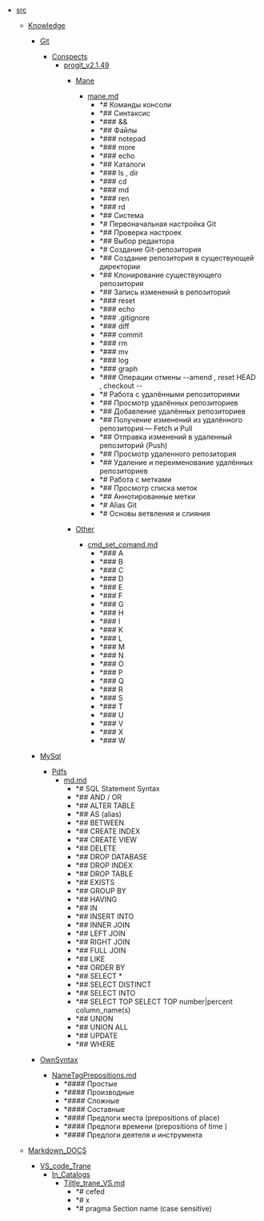 - <a href = "E:\Node_projects\Node_Way\Education\src\cat.src\dir.src.md">src</a>
    - <a href = "E:\Node_projects\Node_Way\Education\src\Knowledge\cat.Knowledge\dir.Knowledge.md">Knowledge</a>
        - <a href = "E:\Node_projects\Node_Way\Education\src\Knowledge\Git\cat.Git\dir.Git.md">Git</a>
            - <a href = "E:\Node_projects\Node_Way\Education\src\Knowledge\Git\Conspects\cat.Conspects\dir.Conspects.md">Conspects</a>
                - <a href = "E:\Node_projects\Node_Way\Education\src\Knowledge\Git\Conspects\progit_v2.1.49\cat.progit_v2.1.49\dir.progit_v2.1.49.md">progit_v2.1.49</a>
                    - <a href = "E:\Node_projects\Node_Way\Education\src\Knowledge\Git\Conspects\progit_v2.1.49\Mane\cat.Mane\dir.Mane.md">Mane</a>
                        - <a href = "E:\Node_projects\Node_Way\Education\src\Knowledge\Git\Conspects\progit_v2.1.49\Mane\mane.md">mane.md</a>
                            - *# Команды консоли
                            - *## Синтаксис
                            - *### &&
                            - *## Файлы
                            - *### notepad
                            - *### more
                            - *### echo
                            - *## Каталоги
                            - *### ls , dir
                            - *### cd
                            - *### md
                            - *### ren
                            - *### rd
                            - *## Система
                            - *# Первоначальная настройка Git
                            - *## Проверка настроек
                            - *## Выбор редактора
                            - *# Создание Git-репозитория
                            - *## Создание репозитория в существующей директории
                            - *## Клонирование существующего репозитория
                            - *## Запись изменений в репозиторий
                            - *### reset 
                            - *### echo
                            - *### .gitignore
                            - *### diff
                            - *### commit
                            - *### rm
                            - *###  mv
                            - *### log
                            - *### graph
                            - *### Операции отмены --amend , reset HEAD  , checkout -- 
                            - *# Работа с удалёнными репозиториями
                            - *## Просмотр удалённых репозиториев
                            - *## Добавление удалённых репозиториев
                            - *## Получение изменений из удалённого репозитория — Fetch и Pull
                            - *## Отправка изменений в удаленный репозиторий (Push)
                            - *## Просмотр удаленного репозитория
                            - *## Удаление и переименование удалённых репозиториев
                            - *# Работа с метками
                            - *## Просмотр списка меток
                            - *## Аннотированные метки
                            - *# Alias Git
                            - *# Основы ветвления и слияния
                    
                    - <a href = "E:\Node_projects\Node_Way\Education\src\Knowledge\Git\Conspects\progit_v2.1.49\Other\cat.Other\dir.Other.md">Other</a>
                        - <a href = "E:\Node_projects\Node_Way\Education\src\Knowledge\Git\Conspects\progit_v2.1.49\Other\cmd_set_comand.md">cmd_set_comand.md</a>
                            - *### A
                            - *###  B
                            - *###  C
                            - *###  D
                            - *###  E
                            - *###  F
                            - *###  G
                            - *###  H
                            - *###  I
                            - *###  K
                            - *###  L
                            - *###  M
                            - *###  N
                            - *###  O
                            - *###  P
                            - *###  Q
                            - *###  R
                            - *###  S
                            - *###  T
                            - *### U
                            - *###  V
                            - *###  X
                            - *###  W
                    
                
            
        
        - <a href = "E:\Node_projects\Node_Way\Education\src\Knowledge\MySql\cat.MySql\dir.MySql.md">MySql</a>
            - <a href = "E:\Node_projects\Node_Way\Education\src\Knowledge\MySql\Pdfs\cat.Pdfs\dir.Pdfs.md">Pdfs</a>
                - <a href = "E:\Node_projects\Node_Way\Education\src\Knowledge\MySql\Pdfs\md.md">md.md</a>
                    - *# SQL Statement	Syntax
                    - *## AND / OR
                    - *## ALTER TABLE
                    - *## AS (alias)
                    - *## BETWEEN
                    - *## CREATE INDEX
                    - *## CREATE VIEW
                    - *## DELETE	
                    - *## DROP DATABASE
                    - *## DROP INDEX
                    - *## DROP TABLE
                    - *## EXISTS
                    - *## GROUP BY
                    - *## HAVING
                    - *## IN
                    - *## INSERT INTO
                    - *## INNER JOIN
                    - *## LEFT JOIN
                    - *## RIGHT JOIN
                    - *## FULL JOIN
                    - *## LIKE
                    - *## ORDER BY	
                    - *## SELECT *	
                    - *## SELECT DISTINCT
                    - *## SELECT INTO
                    - *## SELECT TOP	SELECT TOP number|percent column_name(s)
                    - *## UNION	
                    - *## UNION ALL
                    - *## UPDATE
                    - *## WHERE
            
        
        - <a href = "E:\Node_projects\Node_Way\Education\src\Knowledge\OwnSyntax\cat.OwnSyntax\dir.OwnSyntax.md">OwnSyntax</a>
            - <a href = "E:\Node_projects\Node_Way\Education\src\Knowledge\OwnSyntax\NameTagPrepositions.md">NameTagPrepositions.md</a>
                - *#### Простые
                - *#### Производные
                - *#### Сложные
                - *#### Составные
                - *#### Предлоги места (prepositions of place)
                - *#### Предлоги времени (prepositions of time )
                - *#### Предлоги деятеля и инструмента
        
    
    - <a href = "E:\Node_projects\Node_Way\Education\src\Markdown_DOCS\cat.Markdown_DOCS\dir.Markdown_DOCS.md">Markdown_DOCS</a>
        - <a href = "E:\Node_projects\Node_Way\Education\src\Markdown_DOCS\VS_code_Trane\cat.VS_code_Trane\dir.VS_code_Trane.md">VS_code_Trane</a>
            - <a href = "E:\Node_projects\Node_Way\Education\src\Markdown_DOCS\VS_code_Trane\In_Catalogs\cat.In_Catalogs\dir.In_Catalogs.md">In_Catalogs</a>
                - <a href = "E:\Node_projects\Node_Way\Education\src\Markdown_DOCS\VS_code_Trane\In_Catalogs\Tiltle_trane_VS.md">Tiltle_trane_VS.md</a>
                    - *# cefed
                    - *# x
                    - *# pragma Section name (case sensitive)
            
        
    
